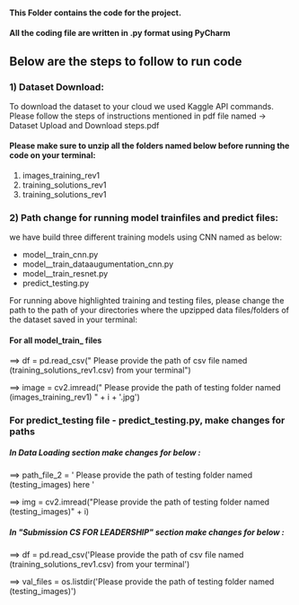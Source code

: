 #### This Folder contains the code for the project.
#### All the coding file are written in .py format using PyCharm

## Below are the steps to follow to run code

### 1) Dataset Download:
To download the dataset to your cloud we used Kaggle API commands.
Please follow the steps of instructions mentioned in pdf file named -> Dataset Upload and Download steps.pdf

#### Please make sure to unzip all the folders named below before running the code on your terminal:
 1) images_training_rev1
 2) training_solutions_rev1
 3) training_solutions_rev1
 
 ### 2) Path change for running model trainfiles and predict files:
 we have build three different training models using CNN named as below:
  - model__train_cnn.py
  - model__train_dataaugumentation_cnn.py
  - model__train_resnet.py
  - predict_testing.py
  
  For running above highlighted training and testing files, please change the path to the path of your directories where the upzipped     data files/folders of the dataset saved in your terminal:
  
  #### For all model_train_ files 
  ==>  df = pd.read_csv("  Please provide the path of csv file named (training_solutions_rev1.csv) from your terminal") 
  
  ==>  image = cv2.imread(" Please provide the path of testing folder named (images_training_rev1) " + i + '.jpg')
  
  ### For predict_testing file - predict_testing.py, make changes for paths
  ##### In  Data Loading section make changes for below :
  ==>  path_file_2 = ' Please provide the path of testing folder named (testing_images) here '
  
  ==> img = cv2.imread("Please provide the path of testing folder named (testing_images)" + i)
  
  ##### In "Submission CS FOR LEADERSHIP" section make changes for below :
  ==>  df = pd.read_csv('Please provide the path of csv file named (training_solutions_rev1.csv) from your terminal')
  
  ==>  val_files = os.listdir('Please provide the path of testing folder named (testing_images)')
  
  
  
  
